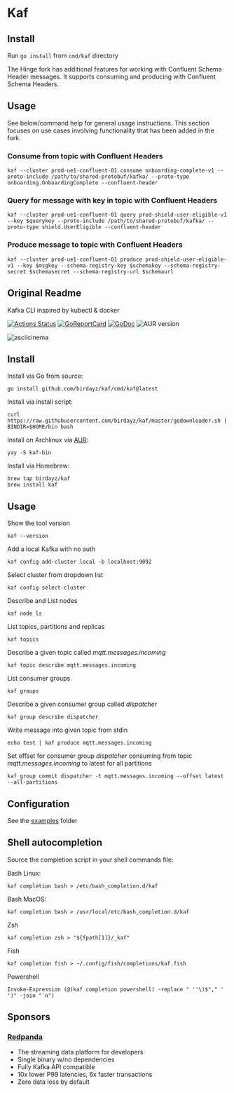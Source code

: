 # Kaf

## Install
Run `go install` from `cmd/kaf` directory

The Hinge fork has additional features for working with Confluent Schema Header messages. It supports consuming and producing with Confluent Schema Headers.

## Usage
See below/command help for general usage instructions. This section focuses on use cases involving functionality that has been added in the fork.

### Consume from topic with Confluent Headers
```
kaf --cluster prod-ue1-confluent-01 consume onboarding-complete-v1 --proto-include /path/to/shared-protobuf/kafka/ --proto-type onboarding.OnboardingComplete --confluent-header
```

### Query for message with key in topic with Confluent Headers
```
kaf --cluster prod-ue1-confluent-01 query prod-shield-user-eligible-v1 --key $querykey --proto-include /path/to/shared-protobuf/kafka/ --proto-type shield.UserEligible --confluent-header
```

### Produce message to topic with Confluent Headers
```
kaf --cluster prod-ue1-confluent-01 produce prod-shield-user-eligible-v1 --key $msgkey --schema-registry-key $schemakey --schema-registry-secret $schemasecret --schema-registry-url $schemaurl
```

## Original Readme
Kafka CLI inspired by kubectl & docker

[![Actions Status](https://github.com/birdayz/kaf/workflows/Go/badge.svg)](https://github.com/birdayz/kaf/actions)
[![GoReportCard](https://goreportcard.com/badge/github.com/birdayz/kaf)](https://goreportcard.com/report/github.com/birdayz/kaf)
[![GoDoc](https://godoc.org/github.com/birdayz/kaf?status.svg)](https://godoc.org/github.com/birdayz/kaf)
![AUR version](https://img.shields.io/aur/version/kaf-bin)

![asciicinema](asciicinema.gif)

## Install
Install via Go from source:

```
go install github.com/birdayz/kaf/cmd/kaf@latest
```

Install via install script:

```
curl https://raw.githubusercontent.com/birdayz/kaf/master/godownloader.sh | BINDIR=$HOME/bin bash
```

Install on Archlinux via [AUR](https://aur.archlinux.org/packages/kaf-bin/):

```
yay -S kaf-bin
```

Install via Homebrew:

```
brew tap birdayz/kaf
brew install kaf
```

## Usage

Show the tool version

`kaf --version`

Add a local Kafka with no auth

`kaf config add-cluster local -b localhost:9092`

Select cluster from dropdown list

`kaf config select-cluster`

Describe and List nodes

`kaf node ls`

List topics, partitions and replicas

`kaf topics`

Describe a given topic called _mqtt.messages.incoming_

`kaf topic describe mqtt.messages.incoming`

List consumer groups

`kaf groups`

Describe a given consumer group called _dispatcher_

`kaf group describe dispatcher`

Write message into given topic from stdin

`echo test | kaf produce mqtt.messages.incoming`

Set offset for consumer group _dispatcher_ consuming from topic _mqtt.messages.incoming_ to latest for all partitions

`kaf group commit dispatcher -t mqtt.messages.incoming --offset latest --all-partitions`

## Configuration
See the [examples](examples) folder

## Shell autocompletion
Source the completion script in your shell commands file:

Bash Linux:

```kaf completion bash > /etc/bash_completion.d/kaf```

Bash MacOS:

```kaf completion bash > /usr/local/etc/bash_completion.d/kaf```

Zsh

```kaf completion zsh > "${fpath[1]}/_kaf"```

Fish

```kaf completion fish > ~/.config/fish/completions/kaf.fish```

Powershell

```Invoke-Expression (@(kaf completion powershell) -replace " ''\)$"," ' ')" -join "`n")```

## Sponsors
### [Redpanda](https://github.com/redpanda-data/redpanda)
- The streaming data platform for developers
- Single binary w/no dependencies
- Fully Kafka API compatible
- 10x lower P99 latencies, 6x faster transactions
- Zero data loss by default
